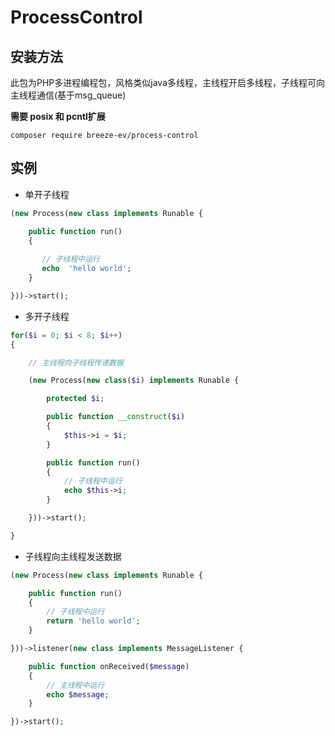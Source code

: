 # ProcessControl

## 安装方法




此包为PHP多进程编程包，风格类似java多线程，主线程开启多线程，子线程可向主线程通信(基于msg_queue)

**需要 posix 和 pcntl扩展**


```
composer require breeze-ev/process-control
```


## 实例

* 单开子线程

```PHP
(new Process(new class implements Runable {

    public function run()
    {
    
       // 子线程中运行
       echo  'hello world';
    }

}))->start();

```


* 多开子线程

```PHP
for($i = 0; $i < 8; $i++)
{

    // 主线程向子线程传递数据

    (new Process(new class($i) implements Runable {

        protected $i;

        public function __construct($i)
        {
            $this->i = $i;
        }

        public function run()
        {
            // 子线程中运行
            echo $this->i;
        }

    }))->start();

}
```

* 子线程向主线程发送数据


```PHP
(new Process(new class implements Runable {

    public function run()
    {
        // 子线程中运行
        return 'hello world';
    }

}))->listener(new class implements MessageListener {

    public function onReceived($message)
    {
        // 主线程中运行
        echo $message;
    }

})->start();
```

